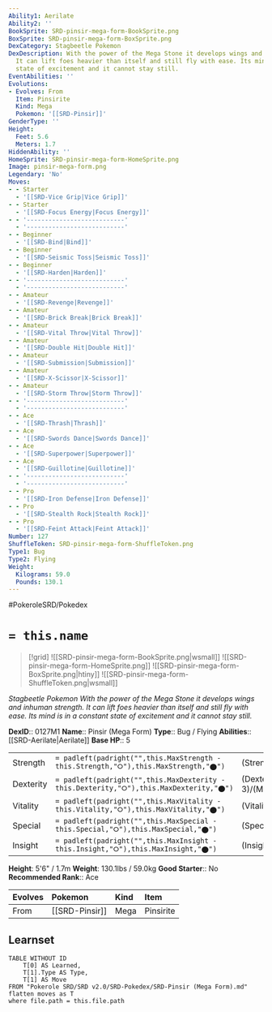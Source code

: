 ```yaml
---
Ability1: Aerilate
Ability2: ''
BookSprite: SRD-pinsir-mega-form-BookSprite.png
BoxSprite: SRD-pinsir-mega-form-BoxSprite.png
DexCategory: Stagbeetle Pokemon
DexDescription: With the power of the Mega Stone it develops wings and inhuman strength.
  It can lift foes heavier than itself and still fly with ease. Its mind is in a constant
  state of excitement and it cannot stay still.
EventAbilities: ''
Evolutions:
- Evolves: From
  Item: Pinsirite
  Kind: Mega
  Pokemon: '[[SRD-Pinsir]]'
GenderType: ''
Height:
  Feet: 5.6
  Meters: 1.7
HiddenAbility: ''
HomeSprite: SRD-pinsir-mega-form-HomeSprite.png
Image: pinsir-mega-form.png
Legendary: 'No'
Moves:
- - Starter
  - '[[SRD-Vice Grip|Vice Grip]]'
- - Starter
  - '[[SRD-Focus Energy|Focus Energy]]'
- - '---------------------------'
  - '---------------------------'
- - Beginner
  - '[[SRD-Bind|Bind]]'
- - Beginner
  - '[[SRD-Seismic Toss|Seismic Toss]]'
- - Beginner
  - '[[SRD-Harden|Harden]]'
- - '---------------------------'
  - '---------------------------'
- - Amateur
  - '[[SRD-Revenge|Revenge]]'
- - Amateur
  - '[[SRD-Brick Break|Brick Break]]'
- - Amateur
  - '[[SRD-Vital Throw|Vital Throw]]'
- - Amateur
  - '[[SRD-Double Hit|Double Hit]]'
- - Amateur
  - '[[SRD-Submission|Submission]]'
- - Amateur
  - '[[SRD-X-Scissor|X-Scissor]]'
- - Amateur
  - '[[SRD-Storm Throw|Storm Throw]]'
- - '---------------------------'
  - '---------------------------'
- - Ace
  - '[[SRD-Thrash|Thrash]]'
- - Ace
  - '[[SRD-Swords Dance|Swords Dance]]'
- - Ace
  - '[[SRD-Superpower|Superpower]]'
- - Ace
  - '[[SRD-Guillotine|Guillotine]]'
- - '---------------------------'
  - '---------------------------'
- - Pro
  - '[[SRD-Iron Defense|Iron Defense]]'
- - Pro
  - '[[SRD-Stealth Rock|Stealth Rock]]'
- - Pro
  - '[[SRD-Feint Attack|Feint Attack]]'
Number: 127
ShuffleToken: SRD-pinsir-mega-form-ShuffleToken.png
Type1: Bug
Type2: Flying
Weight:
  Kilograms: 59.0
  Pounds: 130.1
---
```


#PokeroleSRD/Pokedex

# `= this.name`

> [!grid]
> ![[SRD-pinsir-mega-form-BookSprite.png|wsmall]]
> ![[SRD-pinsir-mega-form-HomeSprite.png]]
> ![[SRD-pinsir-mega-form-BoxSprite.png|htiny]]
> ![[SRD-pinsir-mega-form-ShuffleToken.png|wsmall]]


*Stagbeetle Pokemon*
*With the power of the Mega Stone it develops wings and inhuman strength. It can lift foes heavier than itself and still fly with ease. Its mind is in a constant state of excitement and it cannot stay still.*

**DexID**:: 0127M1
**Name**:: Pinsir (Mega Form)
**Type**:: Bug / Flying
**Abilities**:: [[SRD-Aerilate|Aerilate]]
**Base HP**:: 5

|           |                                                                                        |                                          |
| --------- | -------------------------------------------------------------------------------------- | ---------------------------------------- |
| Strength  | `= padleft(padright("",this.MaxStrength - this.Strength,"⭘"),this.MaxStrength,"⬤")`    | (Strength::4)/(MaxStrength::8)   |
| Dexterity | `= padleft(padright("",this.MaxDexterity - this.Dexterity,"⭘"),this.MaxDexterity,"⬤")` | (Dexterity:: 3)/(MaxDexterity::6) |
| Vitality  | `= padleft(padright("",this.MaxVitality - this.Vitality,"⭘"),this.MaxVitality,"⬤")`    | (Vitality::3)/(MaxVitality::7)   |
| Special   | `= padleft(padright("",this.MaxSpecial - this.Special,"⭘"),this.MaxSpecial,"⬤")`       | (Special::2)/(MaxSpecial::4)     |
| Insight   | `= padleft(padright("",this.MaxInsight - this.Insight,"⭘"),this.MaxInsight,"⬤")`       | (Insight::2)/(MaxInsight::5)     |

**Height**: 5'6" / 1.7m
**Weight**: 130.1lbs / 59.0kg
**Good Starter**:: No
**Recommended Rank**:: Ace

| Evolves   | Pokemon        | Kind   | Item      |
|:----------|:---------------|:-------|:----------|
| From      | [[SRD-Pinsir]] | Mega   | Pinsirite |

## Learnset

```dataview
TABLE WITHOUT ID
    T[0] AS Learned,
    T[1].Type AS Type,
    T[1] AS Move
FROM "Pokerole SRD/SRD v2.0/SRD-Pokedex/SRD-Pinsir (Mega Form).md"
flatten moves as T
where file.path = this.file.path
```
